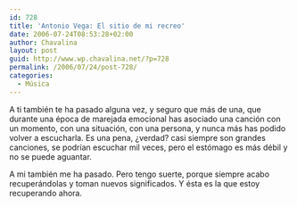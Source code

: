 ```yaml
---
id: 728
title: 'Antonio Vega: El sitio de mi recreo'
date: 2006-07-24T08:53:28+02:00
author: Chavalina
layout: post
guid: http://www.wp.chavalina.net/?p=728
permalink: /2006/07/24/post-728/
categories:
  - Música
---
```

A ti también te ha pasado alguna vez, y seguro que más de una, que durante una época de marejada emocional has asociado una canción con un momento, con una situación, con una persona, y nunca más has podido volver a escucharla. Es una pena, &iquest;verdad? casi siempre son grandes canciones, se podr&iacute;an escuchar mil veces, pero el estómago es más débil y no se puede aguantar.

A mi también me ha pasado. Pero tengo suerte, porque siempre acabo recuperándolas y toman nuevos significados. Y ésta es la que estoy recuperando ahora.

<object width="425" height="350"><param name="movie" value="http://www.youtube.com/v/g1VoZV0KKrE"><embed src="http://www.youtube.com/v/g1VoZV0KKrE" type="application/x-shockwave-flash" width="425" height="350"></object>